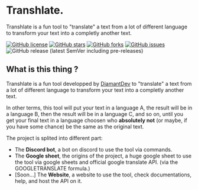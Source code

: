 # Transhlate.

Transhlate is a fun tool to "translate" a text from a lot of different language to transform your text into a completly another text.

[![GitHub license](https://img.shields.io/github/license/diamantdev/transhlate?color=b69bc9&style=for-the-badge)](https://github.com/diamantdev/transhlate)
[![GitHub stars](https://img.shields.io/github/stars/diamantdev/transhlate?color=b69bc9&style=for-the-badge)](https://github.com/diamantdev/transhlate)
[![GitHub forks](https://img.shields.io/github/forks/diamantdev/transhlate?color=b69bc9&style=for-the-badge)](https://github.com/diamantdev/transhlate)
[![GitHub issues](https://img.shields.io/github/issues/diamantdev/transhlate?color=b69bc9&style=for-the-badge)](https://github.com/diamantdev/transhlate)
![GitHub release (latest SemVer including pre-releases)](https://img.shields.io/github/v/release/diamantdev/transhlate?color=b69bc9&include_prereleases&style=for-the-badge)

## What is this thing ?

Transhlate is a fun tool developped by [DiamantDev](https://diamantdev.github.io) to "translate" a text from a lot of different language to transform your text into a completly another text.

In other terms, this tool will put your text in a language A, the result will be in a language B, then the result will be in a language C, and so on, until you get your final text in a language choosen who **absolutely not** (or maybe, if you have some chance) be the same as the original text.

The project is splited into different part:

- The **Discord bot**, a bot on discord to use the tool via commands.
- The **Google sheet**, the origins of the project, a huge google sheet to use the tool via google sheets and official google translate API. (via the GOOGLETRANSLATE formula.)
- [Soon...] The **Website**, a website to use the tool, check documentations, help, and host the API on it.
